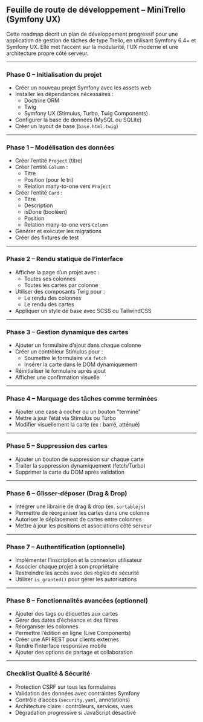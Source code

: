 ## Feuille de route de développement – MiniTrello (Symfony UX)

Cette roadmap décrit un plan de développement progressif pour une application de gestion de tâches de type Trello, en utilisant Symfony 6.4+ et Symfony UX. Elle met l’accent sur la modularité, l’UX moderne et une architecture propre côté serveur.

---

### Phase 0 – Initialisation du projet

- Créer un nouveau projet Symfony avec les assets web
- Installer les dépendances nécessaires :
  - Doctrine ORM
  - Twig
  - Symfony UX (Stimulus, Turbo, Twig Components)
- Configurer la base de données (MySQL ou SQLite)
- Créer un layout de base (`base.html.twig`)

---

### Phase 1 – Modélisation des données

- Créer l’entité `Project` (titre)
- Créer l’entité `Column` :
  - Titre
  - Position (pour le tri)
  - Relation many-to-one vers `Project`
- Créer l’entité `Card` :
  - Titre
  - Description
  - isDone (booléen)
  - Position
  - Relation many-to-one vers `Column`
- Générer et exécuter les migrations
- Créer des fixtures de test

---

### Phase 2 – Rendu statique de l’interface

- Afficher la page d’un projet avec :
  - Toutes ses colonnes
  - Toutes les cartes par colonne
- Utiliser des composants Twig pour :
  - Le rendu des colonnes
  - Le rendu des cartes
- Appliquer un style de base avec SCSS ou TailwindCSS

---

### Phase 3 – Gestion dynamique des cartes

- Ajouter un formulaire d’ajout dans chaque colonne
- Créer un contrôleur Stimulus pour :
  - Soumettre le formulaire via `fetch`
  - Insérer la carte dans le DOM dynamiquement
- Réinitialiser le formulaire après ajout
- Afficher une confirmation visuelle

---

### Phase 4 – Marquage des tâches comme terminées

- Ajouter une case à cocher ou un bouton "terminé"
- Mettre à jour l’état via Stimulus ou Turbo
- Modifier visuellement la carte (ex : barré, atténué)

---

### Phase 5 – Suppression des cartes

- Ajouter un bouton de suppression sur chaque carte
- Traiter la suppression dynamiquement (fetch/Turbo)
- Supprimer la carte du DOM après validation

---

### Phase 6 – Glisser-déposer (Drag & Drop)

- Intégrer une librairie de drag & drop (ex. `sortablejs`)
- Permettre de réorganiser les cartes dans une colonne
- Autoriser le déplacement de cartes entre colonnes
- Mettre à jour les positions et associations côté serveur

---

### Phase 7 – Authentification (optionnelle)

- Implémenter l’inscription et la connexion utilisateur
- Associer chaque projet à son propriétaire
- Restreindre les accès avec des règles de sécurité
- Utiliser `is_granted()` pour gérer les autorisations

---

### Phase 8 – Fonctionnalités avancées (optionnel)

- Ajouter des tags ou étiquettes aux cartes
- Gérer des dates d’échéance et des filtres
- Réorganiser les colonnes
- Permettre l’édition en ligne (Live Components)
- Créer une API REST pour clients externes
- Rendre l’interface responsive mobile
- Ajouter des options de partage et collaboration

---

### Checklist Qualité & Sécurité

- Protection CSRF sur tous les formulaires
- Validation des données avec contraintes Symfony
- Contrôle d’accès (`security.yaml`, annotations)
- Architecture claire : contrôleurs, services, vues
- Dégradation progressive si JavaScript désactivé
